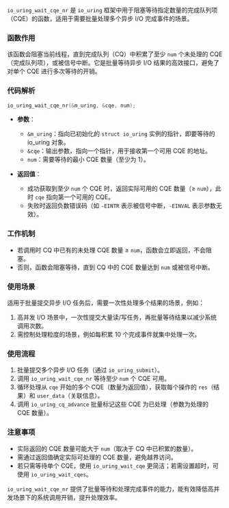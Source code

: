 `io_uring_wait_cqe_nr` 是 `io_uring` 框架中用于阻塞等待指定数量的完成队列项（CQE）的函数，适用于需要批量处理多个异步 I/O 完成事件的场景。

### 函数作用
该函数会阻塞当前线程，直到完成队列（CQ）中积累了至少 `num` 个未处理的 CQE（完成队列项），或被信号中断。它是批量等待异步 I/O 结果的高效接口，避免了对单个 CQE 进行多次等待的开销。

### 代码解析
```c
io_uring_wait_cqe_nr(&m_uring, &cqe, num);
```

- **参数**：
  - `&m_uring`：指向已初始化的 `struct io_uring` 实例的指针，即要等待的 io_uring 对象。
  - `&cqe`：输出参数，指向一个指针，用于接收第一个可用 CQE 的地址。
  - `num`：需要等待的最小 CQE 数量（至少为 1）。

- **返回值**：
  - 成功获取到至少 `num` 个 CQE 时，返回实际可用的 CQE 数量（≥ `num`），此时 `cqe` 指向第一个可用的 CQE。
  - 失败时返回负数错误码（如 `-EINTR` 表示被信号中断，`-EINVAL` 表示参数无效）。

### 工作机制
- 若调用时 CQ 中已有的未处理 CQE 数量 ≥ `num`，函数会立即返回，不会阻塞。
- 否则，函数会阻塞等待，直到 CQ 中的 CQE 数量达到 `num` 或被信号中断。

### 使用场景
适用于批量提交异步 I/O 任务后，需要一次性处理多个结果的场景，例如：
1. 高并发 I/O 场景中，一次性提交大量读/写任务，再批量等待结果以减少系统调用次数。
2. 需控制处理粒度的场景，例如每积累 10 个完成事件就集中处理一次。

### 使用流程
1. 批量提交多个异步 I/O 任务（通过 `io_uring_submit`）。
2. 调用 `io_uring_wait_cqe_nr` 等待至少 `num` 个 CQE 可用。
3. 循环处理从 `cqe` 开始的多个 CQE（数量为返回值），获取每个操作的 `res`（结果）和 `user_data`（关联信息）。
4. 调用 `io_uring_cq_advance` 批量标记这些 CQE 为已处理（参数为处理的 CQE 数量）。

### 注意事项
- 实际返回的 CQE 数量可能大于 `num`（取决于 CQ 中已积累的数量）。
- 需通过返回值确定实际可处理的 CQE 数量，避免越界访问。
- 若只需等待单个 CQE，使用 `io_uring_wait_cqe` 更简洁；若需设置超时，可使用 `io_uring_wait_cqes`。

`io_uring_wait_cqe_nr` 提供了批量等待和处理完成事件的能力，能有效降低高并发场景下的系统调用开销，提升处理效率。